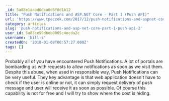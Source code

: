 ```yaml
---
_id: 5a88e1aabd6dca0d5f0d1b12
title: "Push Notifications and ASP.NET Core - Part 1 (Push API)"
url: 'https://www.tpeczek.com/2017/12/push-notifications-and-aspnet-core-part.html'
category: articles
slug: 'push-notifications-and-asp-net-core-part-1-push-api-2'
user_id: 5a83ce59d6eb0005c4ecda2c
username: 'bill-s'
createdOn: '2018-01-08T00:57:27.000Z'
tags: []
---
```


Probably all of you have encountered Push Notifications. A lot of portals are bombarding us with requests to allow notifications as soon as we visit them. Despite this abuse, when used in responsible way, Push Notifications can be very useful. They key advantage is that web application doesn't have to check if the user is online or not, it can simply request delivery of push message and user will receive it as soon as possible. Of course this capability is not for free and I will try to show where the cost is hiding.
